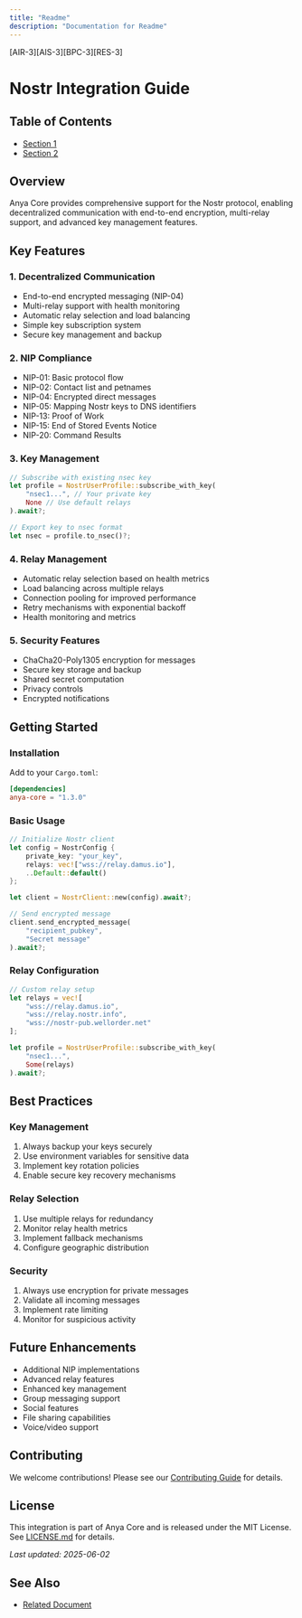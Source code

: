 ```yaml
---
title: "Readme"
description: "Documentation for Readme"
---
```


[AIR-3][AIS-3][BPC-3][RES-3]


<!-- markdownlint-disable MD013 line-length -->

# Nostr Integration Guide

## Table of Contents

- [Section 1](#section-1)
- [Section 2](#section-2)


## Overview
Anya Core provides comprehensive support for the Nostr protocol, enabling decentralized communication with end-to-end encryption, multi-relay support, and advanced key management features.

## Key Features

### 1. Decentralized Communication
- End-to-end encrypted messaging (NIP-04)
- Multi-relay support with health monitoring
- Automatic relay selection and load balancing
- Simple key subscription system
- Secure key management and backup

### 2. NIP Compliance
- NIP-01: Basic protocol flow
- NIP-02: Contact list and petnames
- NIP-04: Encrypted direct messages
- NIP-05: Mapping Nostr keys to DNS identifiers
- NIP-13: Proof of Work
- NIP-15: End of Stored Events Notice
- NIP-20: Command Results

### 3. Key Management
```rust
// Subscribe with existing nsec key
let profile = NostrUserProfile::subscribe_with_key(
    "nsec1...", // Your private key
    None // Use default relays
).await?;

// Export key to nsec format
let nsec = profile.to_nsec()?;
```

### 4. Relay Management
- Automatic relay selection based on health metrics
- Load balancing across multiple relays
- Connection pooling for improved performance
- Retry mechanisms with exponential backoff
- Health monitoring and metrics

### 5. Security Features
- ChaCha20-Poly1305 encryption for messages
- Secure key storage and backup
- Shared secret computation
- Privacy controls
- Encrypted notifications

## Getting Started

### Installation
Add to your `Cargo.toml`:
```toml
[dependencies]
anya-core = "1.3.0"
```

### Basic Usage
```rust
// Initialize Nostr client
let config = NostrConfig {
    private_key: "your_key",
    relays: vec!["wss://relay.damus.io"],
    ..Default::default()
};

let client = NostrClient::new(config).await?;

// Send encrypted message
client.send_encrypted_message(
    "recipient_pubkey",
    "Secret message"
).await?;
```

### Relay Configuration
```rust
// Custom relay setup
let relays = vec![
    "wss://relay.damus.io",
    "wss://relay.nostr.info",
    "wss://nostr-pub.wellorder.net"
];

let profile = NostrUserProfile::subscribe_with_key(
    "nsec1...",
    Some(relays)
).await?;
```

## Best Practices

### Key Management
1. Always backup your keys securely
2. Use environment variables for sensitive data
3. Implement key rotation policies
4. Enable secure key recovery mechanisms

### Relay Selection
1. Use multiple relays for redundancy
2. Monitor relay health metrics
3. Implement fallback mechanisms
4. Configure geographic distribution

### Security
1. Always use encryption for private messages
2. Validate all incoming messages
3. Implement rate limiting
4. Monitor for suspicious activity

## Future Enhancements
- Additional NIP implementations
- Advanced relay features
- Enhanced key management
- Group messaging support
- Social features
- File sharing capabilities
- Voice/video support

## Contributing
We welcome contributions! Please see our [Contributing Guide](../../CONTRIBUTING.md) for details.

## License
This integration is part of Anya Core and is released under the MIT License. See [LICENSE.md](../../LICENSE.md) for details.

*Last updated: 2025-06-02*

## See Also

- [Related Document](#related-document)

